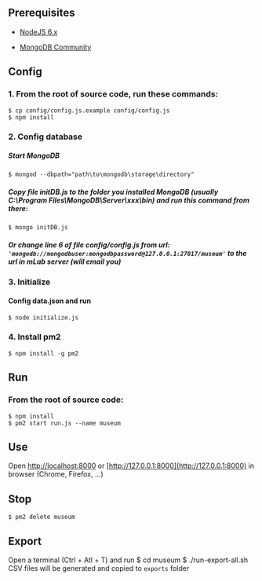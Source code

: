 ## Prerequisites

- [NodeJS 6.x](https://nodejs.org/en/download/)

- [MongoDB Community](https://www.mongodb.com/download-center#community)

## Config

### 1. From the root of source code, run these commands:

	$ cp config/config.js.example config/config.js
	$ npm install

 
### 2. Config database

##### Start MongoDB
	$ mongod --dbpath="path\to\mongodb\storage\directory"

##### Copy file initDB.js to the folder you installed MongoDB (usually C:\Program Files\MongoDB\Server\xxx\bin) and run this command from there:
	$ mongo initDB.js


##### Or change line 6 of file config/config.js from url: ``'mongodb://mongodbuser:mongodbpassword@127.0.0.1:27017/museum'`` to the url in mLab server (will email you)

### 3. Initialize

#### Config data.json and run

	$ node initialize.js

### 4. Install pm2
	$ npm install -g pm2

## Run

### From the root of source code:

	$ npm install
	$ pm2 start run.js --name museum

## Use

Open [http://localhost:8000](http://localhost:8000) or [http://127.0.0.1:8000](http://127.0.0.1:8000) in browser (Chrome, Firefox, ...)

## Stop
	$ pm2 delete museum

## Export
Open a terminal (Ctrl + Atl + T) and run
	$ cd museum
	$ ./run-export-all.sh
CSV files will be generated and copied to ```exports``` folder